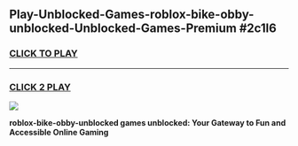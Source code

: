 
## Play-Unblocked-Games-roblox-bike-obby-unblocked-Unblocked-Games-Premium #2c1l6
<h3>
<a href="https://premium.freeplayer.one?title=roblox-bike-obby-unblocked&ref=12M">CLICK TO PLAY</a></h3>
<hr>

<h3>
<a href="https://premium.freeplayer.one?title=roblox-bike-obby-unblocked&ref=12M">CLICK 2 PLAY</a>
  
</h3>

<a href="https://premium.freeplayer.one?title=roblox-bike-obby-unblocked&ref=12M"><img src="https://clearcache.store/games.png"></a>


**roblox-bike-obby-unblocked games unblocked: Your Gateway to Fun and Accessible Online Gaming**
